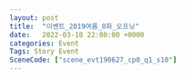 ```yaml
---
layout: post
title:  "이벤트_2019여름_0화_오프닝"
date:   2022-03-10 22:00:00 +0000
categories: Event
Tags: Story Event
SceneCode: ["scene_evt190627_cp0_q1_s10"]
---
```

